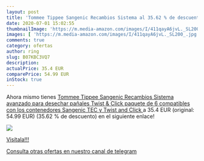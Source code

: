 ```yaml
---
layout: post
title: 'Tommee Tippee Sangenic Recambios Sistema al 35.62 % de descuento'
date: 2020-07-01 15:02:55
thumbnailImage: 'https://m.media-amazon.com/images/I/411qayA6jvL._SL200_.jpg'
images: [ 'https://m.media-amazon.com/images/I/411qayA6jvL._SL200_.jpg' ]
comments: true
category: ofertas
author: ring
slug: B07KBC3VQ7
description:
actualPrice: 35.4 EUR
comparePrice: 54.99 EUR
inStock: true
---
```


Ahora mismo tienes [Tommee Tippee Sangenic Recambios Sistema avanzado para desechar pañales Twist & Click  paquete de 6  compatibles con los contenedores Sangenic TEC y Twist and Click ](https://www.amazon.com/dp/B07KBC3VQ7/?tag=redken08-20) a 35.4 EUR (original: 54.99 EUR) (35.62 %  de descuento) en el siguiente enlace!

[![](https://m.media-amazon.com/images/I/411qayA6jvL._SL200_.jpg)](https://www.amazon.com/dp/B07KBC3VQ7/?tag=redken08-20)

[Visítala!!!](https://www.amazon.com/dp/B07KBC3VQ7/?tag=redken08-20)

[Consulta otras ofertas en nuestro canal de telegram](https://t.me/s/ofertas25)
